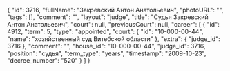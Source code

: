 {
    "id": 3716,
    "fullName": "Закревский Антон Анатольевич",
    "photoURL": "",
    "tags": [],
    "comment": "",
    "layout": "judge",
    "title": "Судья Закревский Антон Анатольевич",
    "court": null,
    "previousCourt": null,
    "career": [
        {
            "id": 4912,
            "term": 5,
            "type": "appointed",
            "court": {
                "id": "10-000-00-44",
                "name": "хозяйственный суд Витебской области"
            },
            "extra": {
                "judge_id": 3716
            },
            "comment": "",
            "house_id": "10-000-00-44",
            "judge_id": 3716,
            "position": "судья",
            "term_type": "years",
            "timestamp": "2009-10-23",
            "decree_number": "520"
        }
    ]
}